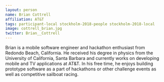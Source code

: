 ```yaml
---
layout: person
name: Brian Cottrell
affiliation: AT&T
tags: participant-local stockholm-2018-people stockholm-2018-local
image: cottrell_brian.jpg
twitter: Brian__Cottrell
---
```

Brian is a mobile software engineer and hackathon enthusiast from Redondo Beach, California. He received his degree in physics from the University of California, Santa Barbara and currently works on developing mobile and TV applications at AT&T. In his free time, he enjoys building prototype software as a part of hackathons or other challenge events as well as competitive sailboat racing.
